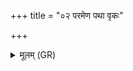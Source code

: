 +++
title = "०२ परमेण पथा वृकः"

+++
<details><summary>मूलम् (GR)</summary>

परमेण पथा वृकः  
परेण स्तेनो अर्षतु ।  
ततो व्याघ्रः परमः ॥
</details>